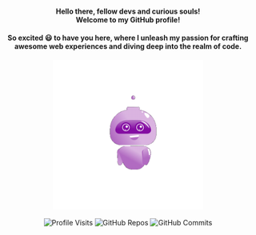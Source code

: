 <div align="center">
  <h1 style="font-size: inherit; margin-bottom: 0;">Hello there, fellow devs and curious souls!<br><span style="font-size: inherit;">Welcome to my GitHub profile!</span></h1>
</div>

<h4 align="center">So excited 😃 to have you here, where I unleash my passion for crafting awesome web experiences and diving deep into the realm of code.</h4>

<div align="center">
  <img src="./Hello.gif" alt="Hi" height="300">
</div>

<div align="center">
  <p align="center">
    <img src="https://komarev.com/ghpvc/?username=SayanDasDev" alt="Profile Visits">
    <img src="https://badges.pufler.dev/repos/SayanDasDev" alt="GitHub Repos">
    <img src="https://badges.pufler.dev/commits/monthly/SayanDasDev" alt="GitHub Commits">
  </p>
</div>



